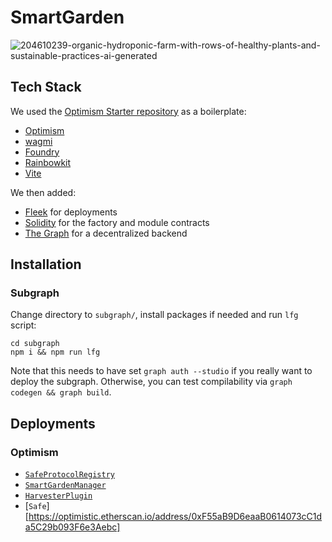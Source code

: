 # SmartGarden

![204610239-organic-hydroponic-farm-with-rows-of-healthy-plants-and-sustainable-practices-ai-generated](https://github.com/onchainification/smartgarden/assets/2835259/479b4572-0df7-4123-9891-8fb11d5b7fe3)

## Tech Stack

We used the [Optimism Starter repository](https://github.com/ethereum-optimism/optimism-starter) as a boilerplate:

- [Optimism](https://github.com/ethereum-optimism)
- [wagmi](https://wagmi.sh)
- [Foundry](https://book.getfoundry.sh/)
- [Rainbowkit](https://www.rainbowkit.com/)
- [Vite](https://vitejs.dev/)

We then added:

- [Fleek](https://fleek.co/) for deployments
- [Solidity](https://soliditylang.org/) for the factory and module contracts
- [The Graph](https://thegraph.com/) for a decentralized backend

## Installation

### Subgraph

Change directory to `subgraph/`, install packages if needed and run `lfg` script:

```
cd subgraph
npm i && npm run lfg
```

Note that this needs to have set `graph auth --studio` if you really want to deploy the subgraph. Otherwise, you can test compilability via `graph codegen && graph build`.

## Deployments

### Optimism

- [`SafeProtocolRegistry`](https://optimistic.etherscan.io/address/0xe0142a586ac163ddf8e4ab2af4607cd0f8943710)
- [`SmartGardenManager`](https://optimistic.etherscan.io/address/0xfd20c63554a9916816dc5e5df596a0333185f263)
- [`HarvesterPlugin`](https://optimistic.etherscan.io/address/0xf249209905ed226966e956c104baf8c766d47706)
- [`Safe`][https://optimistic.etherscan.io/address/0xF55aB9D6eaaB0614073cC1da5C29b093F6e3Aebc]
